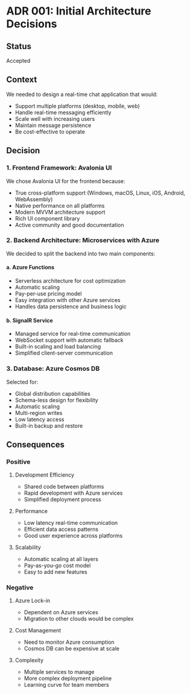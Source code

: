 # ADR 001: Initial Architecture Decisions

## Status
Accepted

## Context
We needed to design a real-time chat application that would:
- Support multiple platforms (desktop, mobile, web)
- Handle real-time messaging efficiently
- Scale well with increasing users
- Maintain message persistence
- Be cost-effective to operate

## Decision

### 1. Frontend Framework: Avalonia UI
We chose Avalonia UI for the frontend because:
- True cross-platform support (Windows, macOS, Linux, iOS, Android, WebAssembly)
- Native performance on all platforms
- Modern MVVM architecture support
- Rich UI component library
- Active community and good documentation

### 2. Backend Architecture: Microservices with Azure
We decided to split the backend into two main components:

#### a. Azure Functions
- Serverless architecture for cost optimization
- Automatic scaling
- Pay-per-use pricing model
- Easy integration with other Azure services
- Handles data persistence and business logic

#### b. SignalR Service
- Managed service for real-time communication
- WebSocket support with automatic fallback
- Built-in scaling and load balancing
- Simplified client-server communication

### 3. Database: Azure Cosmos DB
Selected for:
- Global distribution capabilities
- Schema-less design for flexibility
- Automatic scaling
- Multi-region writes
- Low latency access
- Built-in backup and restore

## Consequences

### Positive
1. Development Efficiency
   - Shared code between platforms
   - Rapid development with Azure services
   - Simplified deployment process

2. Performance
   - Low latency real-time communication
   - Efficient data access patterns
   - Good user experience across platforms

3. Scalability
   - Automatic scaling at all layers
   - Pay-as-you-go cost model
   - Easy to add new features

### Negative
1. Azure Lock-in
   - Dependent on Azure services
   - Migration to other clouds would be complex

2. Cost Management
   - Need to monitor Azure consumption
   - Cosmos DB can be expensive at scale

3. Complexity
   - Multiple services to manage
   - More complex deployment pipeline
   - Learning curve for team members
